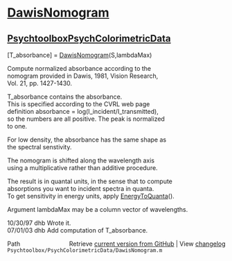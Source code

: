 # [DawisNomogram](DawisNomogram)
## [Psychtoolbox](Psychtoolbox)[PsychColorimetricData](PsychColorimetricData)

[T\_absorbance] = [DawisNomogram](DawisNomogram)(S,lambdaMax)  
  
Compute normalized absorbance according to the  
nomogram provided in Dawis, 1981, Vision Research,  
Vol. 21, pp. 1427-1430.  
  
T\_absorbance contains the absorbance.  
This is specified according to the CVRL web page  
definition absorbance = log(I\_incident/I\_transmitted),  
so the numbers are all positive.  The peak is normalized  
to one.  
  
For low density, the absorbance has the same shape as  
the spectral senstivity.  
  
The nomogram is shifted along the wavelength axis  
using a multiplicative rather than additive procedure.  
  
The result is in quantal units, in the sense that to compute  
absorptions you want to incident spectra in quanta.  
To get sensitivity in energy units, apply [EnergyToQuanta](EnergyToQuanta)().  
  
Argument lambdaMax may be a column vector of wavelengths.  
  
10/30/97 dhb  Wrote it.  
07/01/03 dhb  Add computation of T\_absorbance.  




<div class="code_header" style="text-align:right;">
  <span style="float:left;">Path&nbsp;&nbsp;</span> <span class="counter">Retrieve <a href=
  "https://raw.github.com/Psychtoolbox-3/Psychtoolbox-3/beta/Psychtoolbox/PsychColorimetricData/DawisNomogram.m">current version from GitHub</a> | View <a href=
  "https://github.com/Psychtoolbox-3/Psychtoolbox-3/commits/beta/Psychtoolbox/PsychColorimetricData/DawisNomogram.m">changelog</a></span>
</div>
<div class="code">
  <code>Psychtoolbox/PsychColorimetricData/DawisNomogram.m</code>
</div>

